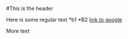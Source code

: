 #This is the header

Here is some regular text
*b1
*B2
[link to google](http://www.google.com)

More text